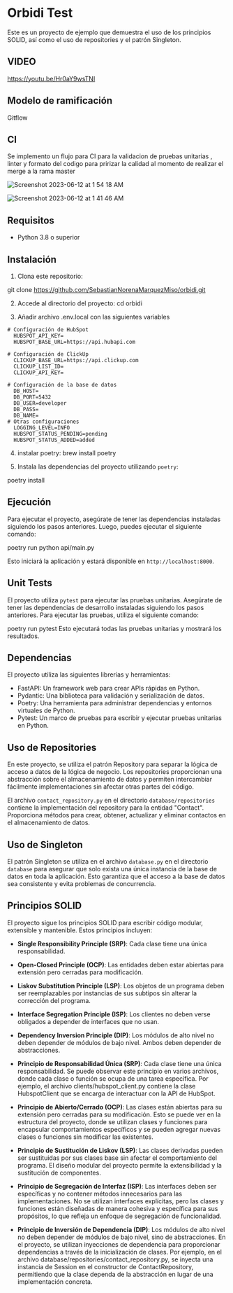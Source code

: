 
# Orbidi Test

Este es un proyecto de ejemplo que demuestra el uso de los principios SOLID, así como el uso de repositories y el patrón Singleton.
## VIDEO
https://youtu.be/Hr0aY9wsTNI

## Modelo de ramificación
Gitflow

## CI
Se implemento un flujo para CI para la validacion de pruebas unitarias , linter y formato del codigo para pririzar la calidad al momento de realizar el merge a la rama master

![Screenshot 2023-06-12 at 1 54 18 AM](https://github.com/SebastianNorenaMarquezMiso/orbidi/assets/78800255/490975a0-4ab9-4df2-b61f-eb78c6c46129)


![Screenshot 2023-06-12 at 1 41 46 AM](https://github.com/SebastianNorenaMarquezMiso/orbidi/assets/78800255/a3b9ebaf-a45d-4936-96fd-d30ed61c0ca3)

## Requisitos

- Python 3.8 o superior

## Instalación

1. Clona este repositorio:

git clone https://github.com/SebastianNorenaMarquezMiso/orbidi.git

2. Accede al directorio del proyecto:
cd orbidi

3. Añadir archivo .env.local con las siguientes variables
```
# Configuración de HubSpot
  HUBSPOT_API_KEY=
  HUBSPOT_BASE_URL=https://api.hubapi.com

# Configuración de ClickUp
  CLICKUP_BASE_URL=https://api.clickup.com
  CLICKUP_LIST_ID=
  CLICKUP_API_KEY=

# Configuración de la base de datos
  DB_HOST=
  DB_PORT=5432
  DB_USER=developer
  DB_PASS=
  DB_NAME=
# Otras configuraciones
  LOGGING_LEVEL=INFO
  HUBSPOT_STATUS_PENDING=pending
  HUBSPOT_STATUS_ADDED=added
```
4. instalar poetry:
brew install poetry

5. Instala las dependencias del proyecto utilizando `poetry`:

poetry install

## Ejecución

Para ejecutar el proyecto, asegúrate de tener las dependencias instaladas siguiendo los pasos anteriores. Luego, puedes ejecutar el siguiente comando:



poetry run python api/main.py

Esto iniciará la aplicación y estará disponible en `http://localhost:8000`.

## Unit Tests

El proyecto utiliza `pytest` para ejecutar las pruebas unitarias. Asegúrate de tener las dependencias de desarrollo instaladas siguiendo los pasos anteriores. Para ejecutar las pruebas, utiliza el siguiente comando:


poetry run pytest
Esto ejecutará todas las pruebas unitarias y mostrará los resultados.

## Dependencias

El proyecto utiliza las siguientes librerías y herramientas:

- FastAPI: Un framework web para crear APIs rápidas en Python.
- Pydantic: Una biblioteca para validación y serialización de datos.
- Poetry: Una herramienta para administrar dependencias y entornos virtuales de Python.
- Pytest: Un marco de pruebas para escribir y ejecutar pruebas unitarias en Python.

## Uso de Repositories

En este proyecto, se utiliza el patrón Repository para separar la lógica de acceso a datos de la lógica de negocio. Los repositories proporcionan una abstracción sobre el almacenamiento de datos y permiten intercambiar fácilmente implementaciones sin afectar otras partes del código.

El archivo `contact_repository.py` en el directorio `database/repositories` contiene la implementación del repository para la entidad "Contact". Proporciona métodos para crear, obtener, actualizar y eliminar contactos en el almacenamiento de datos.
## Uso de Singleton

El patrón Singleton se utiliza en el archivo `database.py` en el directorio `database` para asegurar que solo exista una única instancia de la base de datos en toda la aplicación. Esto garantiza que el acceso a la base de datos sea consistente y evita problemas de concurrencia.

## Principios SOLID

El proyecto sigue los principios SOLID para escribir código modular, extensible y mantenible. Estos principios incluyen:

- **Single Responsibility Principle (SRP)**: Cada clase tiene una única responsabilidad.
- **Open-Closed Principle (OCP)**: Las entidades deben estar abiertas para extensión pero cerradas para modificación.
- **Liskov Substitution Principle (LSP)**: Los objetos de un programa deben ser reemplazables por instancias de sus subtipos sin alterar la corrección del programa.
- **Interface Segregation Principle (ISP)**: Los clientes no deben verse obligados a depender de interfaces que no usan.
- **Dependency Inversion Principle (DIP)**: Los módulos de alto nivel no deben depender de módulos de bajo nivel. Ambos deben depender de abstracciones.

- **Principio de Responsabilidad Única (SRP)**: Cada clase tiene una única responsabilidad. Se puede observar este principio en varios archivos, donde cada clase o función se ocupa de una tarea específica. Por ejemplo, el archivo clients/hubspot_client.py contiene la clase HubspotClient que se encarga de interactuar con la API de HubSpot.

- **Principio de Abierto/Cerrado (OCP)**: Las clases están abiertas para su extensión pero cerradas para su modificación. Esto se puede ver en la estructura del proyecto, donde se utilizan clases y funciones para encapsular comportamientos específicos y se pueden agregar nuevas clases o funciones sin modificar las existentes.

- **Principio de Sustitución de Liskov (LSP)**: Las clases derivadas pueden ser sustituidas por sus clases base sin afectar el comportamiento del programa. El diseño modular del proyecto permite la extensibilidad y la sustitución de componentes.

- **Principio de Segregación de Interfaz (ISP)**: Las interfaces deben ser específicas y no contener métodos innecesarios para las implementaciones. No se utilizan interfaces explícitas, pero las clases y funciones están diseñadas de manera cohesiva y específica para sus propósitos, lo que refleja un enfoque de segregación de funcionalidad.

- **Principio de Inversión de Dependencia (DIP)**: Los módulos de alto nivel no deben depender de módulos de bajo nivel, sino de abstracciones. En el proyecto, se utilizan inyecciones de dependencia para proporcionar dependencias a través de la inicialización de clases. Por ejemplo, en el archivo database/repositories/contact_repository.py, se inyecta una instancia de Session en el constructor de ContactRepository, permitiendo que la clase dependa de la abstracción en lugar de una implementación concreta.
